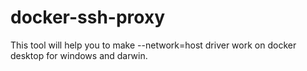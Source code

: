 # docker-ssh-proxy

This tool will help you to make --network=host driver work on docker desktop for windows and darwin.
